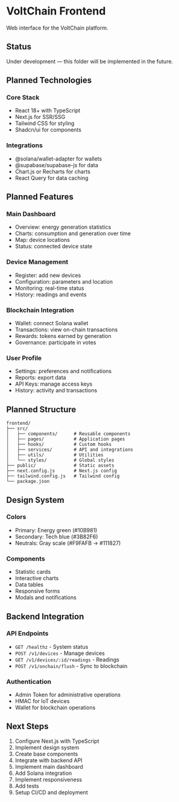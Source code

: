 # VoltChain Frontend

Web interface for the VoltChain platform.

## Status

Under development — this folder will be implemented in the future.

## Planned Technologies

### Core Stack
- React 18+ with TypeScript
- Next.js for SSR/SSG
- Tailwind CSS for styling
- Shadcn/ui for components

### Integrations
- @solana/wallet-adapter for wallets
- @supabase/supabase-js for data
- Chart.js or Recharts for charts
- React Query for data caching

## Planned Features

### Main Dashboard
- Overview: energy generation statistics
- Charts: consumption and generation over time
- Map: device locations
- Status: connected device state

### Device Management
- Register: add new devices
- Configuration: parameters and location
- Monitoring: real-time status
- History: readings and events

### Blockchain Integration
- Wallet: connect Solana wallet
- Transactions: view on-chain transactions
- Rewards: tokens earned by generation
- Governance: participate in votes

### User Profile
- Settings: preferences and notifications
- Reports: export data
- API Keys: manage access keys
- History: activity and transactions

## Planned Structure

```
frontend/
├── src/
│   ├── components/      # Reusable components
│   ├── pages/           # Application pages
│   ├── hooks/           # Custom hooks
│   ├── services/        # API and integrations
│   ├── utils/           # Utilities
│   └── styles/          # Global styles
├── public/              # Static assets
├── next.config.js       # Next.js config
├── tailwind.config.js   # Tailwind config
└── package.json
```

## Design System

### Colors
- Primary: Energy green (#10B981)
- Secondary: Tech blue (#3B82F6)
- Neutrals: Gray scale (#F9FAFB → #111827)

### Components
- Statistic cards
- Interactive charts
- Data tables
- Responsive forms
- Modals and notifications

## Backend Integration

### API Endpoints
- `GET /healthz` - System status
- `POST /v1/devices` - Manage devices
- `GET /v1/devices/:id/readings` - Readings
- `POST /v1/onchain/flush` - Sync to blockchain

### Authentication
- Admin Token for administrative operations
- HMAC for IoT devices
- Wallet for blockchain operations

## Next Steps

1. Configure Next.js with TypeScript
2. Implement design system
3. Create base components
4. Integrate with backend API
5. Implement main dashboard
6. Add Solana integration
7. Implement responsiveness
8. Add tests
9. Setup CI/CD and deployment
